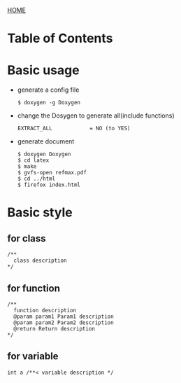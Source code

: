 [HOME](../README.md)

# Table of Contents
  
# Basic usage
* generate a config file
  ```
  $ doxygen -g Doxygen
  ```
* change the Dosygen to generate all(include functions)
  ```
  EXTRACT_ALL            = NO (to YES)
  ```
* generate document
  ```
  $ doxygen Doxygen
  $ cd latex
  $ make
  $ gvfs-open refmax.pdf
  $ cd ../html
  $ firefox index.html
  ```

# Basic style
## for class
```
/**
  class description
*/
```
## for function
```
/**
  function description
  @param param1 Param1 description
  @param param2 Param2 description
  @return Return description
*/
```

## for variable
```
int a /**< variable description */
```
